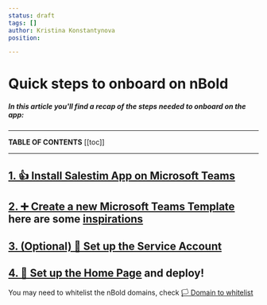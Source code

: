 ```yaml
---
status: draft
tags: []
author: Kristina Konstantynova
position: 

---
```

# Quick steps to onboard on nBold

##### In this article you'll find a recap of the steps needed to onboard on the app:

***

**TABLE OF CONTENTS**
\[\[toc\]\]

***

## [1. 👍 Install Salestim App on Microsoft Teams](https://docs.nbold.co/quickstart/install-app-on-microsoft-teams.html)

## [2. ➕ Create a new Microsoft Teams Template](https://docs.nbold.co/collaboration-templates/create-a-new-collaboration-template.html) here are some [inspirations](https://help.salestim.com/en/collections/2021774-build-your-microsoft-teams-templates#template-examples)

## [3. (Optional) 🤖 Set up the Service Account](https://docs.nbold.co/quickstart/set-up-or-change-the-service-account.html)

## [4. 🏡 Set up the Home Page](https://docs.nbold.co/quickstart/set-up-the-home-page.html) and deploy!

You may need to whitelist the nBold domains, check [🏳 Domain to whitelist](https://help.salestim.com/en/articles/3519991-domain-to-whitelist)